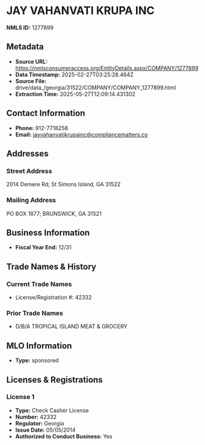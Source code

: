 # JAY VAHANVATI KRUPA INC

**NMLS ID:** 1277899

## Metadata
- **Source URL:** https://nmlsconsumeraccess.org/EntityDetails.aspx/COMPANY/1277899
- **Data Timestamp:** 2025-02-27T03:25:28.464Z
- **Source File:** drive/data_/georgia/31522/COMPANY/COMPANY_1277899.html
- **Extraction Time:** 2025-05-27T12:09:14.431302

## Contact Information
- **Phone:** 912-7718258
- **Email:** jayvahanvatikrupainc@compliancematters.co

## Addresses
### Street Address
2014 Demere Rd; St Simons Island, GA 31522

### Mailing Address
PO BOX 1877; BRUNSWICK, GA 31521

## Business Information
- **Fiscal Year End:** 12/31

## Trade Names & History
### Current Trade Names
- License/Registration #: 42332

### Prior Trade Names
- D/B/A TROPICAL ISLAND MEAT & GROCERY

## MLO Information
- **Type:** sponsored

## Licenses & Registrations

### License 1
- **Type:** Check Casher License
- **Number:** 42332
- **Regulator:** Georgia
- **Issue Date:** 05/05/2014
- **Authorized to Conduct Business:** Yes
